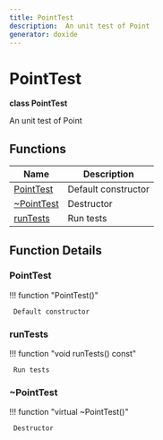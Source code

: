 ```yaml
---
title: PointTest
description:  An unit test of Point 
generator: doxide
---
```



# PointTest

**class PointTest**

 An unit test of Point
  


## Functions

| Name | Description |
| ---- | ----------- |
| [PointTest](#PointTest) |  Default constructor  |
| [~PointTest](#_u007ePointTest) |  Destructor  |
| [runTests](#runTests) |  Run tests  |

## Function Details

### PointTest<a name="PointTest"></a>
!!! function "PointTest()"

     Default constructor
    

### runTests<a name="runTests"></a>
!!! function "void runTests() const"

     Run tests
    

### ~PointTest<a name="_u007ePointTest"></a>
!!! function "virtual ~PointTest()"

     Destructor
    

